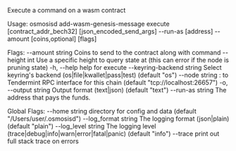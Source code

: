 Execute a command on a wasm contract

Usage:
  osmosisd add-wasm-genesis-message execute [contract_addr_bech32] [json_encoded_send_args] --run-as [address] --amount [coins,optional] [flags]

Flags:
      --amount string            Coins to send to the contract along with command
      --height int               Use a specific height to query state at (this can error if the node is pruning state)
  -h, --help                     help for execute
      --keyring-backend string   Select keyring's backend (os|file|kwallet|pass|test) (default "os")
      --node string              <host>:<port> to Tendermint RPC interface for this chain (default "tcp://localhost:26657")
  -o, --output string            Output format (text|json) (default "text")
      --run-as string            The address that pays the funds.

Global Flags:
      --home string         directory for config and data (default "/Users/user/.osmosisd")
      --log_format string   The logging format (json|plain) (default "plain")
      --log_level string    The logging level (trace|debug|info|warn|error|fatal|panic) (default "info")
      --trace               print out full stack trace on errors

